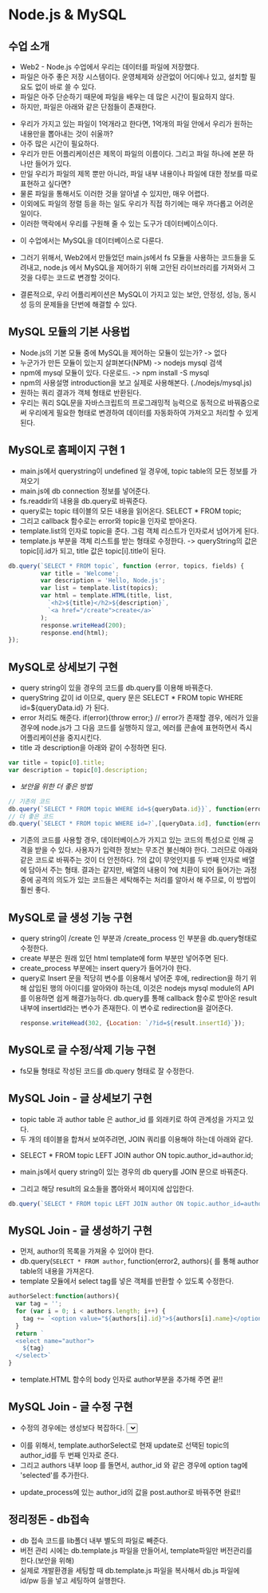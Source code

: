 # Node.js & MySQL

## 수업 소개
 - Web2 - Node.js 수업에서 우리는 데이터를 파일에 저장했다. 
 - 파일은 아주 좋은 저장 시스템이다. 운영체제와 상관없이 어디에나 있고, 설치할 필요도 없이 바로 쓸 수 있다.
 - 파일은 아주 단순하기 때문에 파일을 배우는 데 많은 시간이 필요하지 않다.
 - 하지만, 파일은 아래와 같은 단점들이 존재한다.
  + 우리가 가지고 있는 파일이 1억개라고 한다면, 1억개의 파일 안에서 우리가 원하는 내용만을 뽑아내는 것이 쉬울까?
  + 아주 많은 시간이 필요하다. 
  + 우리가 만든 어플리케이션은 제목이 파일의 이름이다. 그리고 파일 하나에 본문 하나만 들어가 있다.
  + 만일 우리가 파일의 제목 뿐만 아니라, 파일 내부 내용이나 파일에 대한 정보를 따로 표현하고 싶다면?
  + 물론 파일을 통해서도 이러한 것을 알아낼 수 있지만, 매우 어렵다.
  + 이외에도 파일의 정렬 등을 하는 일도 우리가 직접 하기에는 매우 까다롭고 어려운 일이다.
  + 이러한 맥락에서 우리를 구원해 줄 수 있는 도구가 데이터베이스이다.
 - 이 수업에서는 MySQL을 데이터베이스로 다룬다. 
  + 그러기 위해서, Web2에서 만들었던 main.js에서 fs 모듈을 사용하는 코드들을 도려내고, 
    node.js 에서 MySQL을 제어하기 위해 고안된 라이브러리를 가져와서 그것을 다루는 코드로 변경할 것이다.
 - 결론적으로, 우리 어플리케이션은 MySQL이 가지고 있는 보안, 안정성, 성능, 동시성 등의 문제들을 단번에 해결할 수 있다.

## MySQL 모듈의 기본 사용법
 - Node.js의 기본 모듈 중에 MySQL을 제어하는 모듈이 있는가? -> 없다
 - 누군가가 만든 모듈이 있는지 살펴본다(NPM) -> nodejs mysql 검색
 - npm에 mysql 모듈이 있다. 다운로드. -> npm install -S mysql 
 - npm의 사용설명 introduction을 보고 실제로 사용해본다. (./nodejs/mysql.js)
 - 원하는 쿼리 결과가 객체 형태로 반환된다.
 - 우리는 쿼리 SQL문을 자바스크립트의 프로그래밍적 능력으로 동적으로 바꿔줌으로써 우리에게 필요한 형태로 변경하여
   데이터를 자동화하여 가져오고 처리할 수 있게 된다. 

## MySQL로 홈페이지 구현 1
 - main.js에서 querystring이 undefined 일 경우에, topic table의 모든 정보를 가져오기
 - main.js에 db connection 정보를 넣어준다.
 - fs.readdir의 내용을 db.query로 바꿔준다.
 - query로는 topic 테이블의 모든 내용을 읽어온다. SELECT * FROM topic;
 - 그리고 callback 함수로는 error와 topic을 인자로 받아온다.
 - template.list의 인자로 topic을 준다. 그럼 객체 리스트가 인자로서 넘어가게 된다.
 - template.js 부분을 객체 리스트를 받는 형태로 수정한다. -> queryString의 값은 topic[i].id가 되고, title 값은 topic[i].title이 된다.
 ```js
 db.query(`SELECT * FROM topic`, function (error, topics, fields) {
          var title = 'Welcome';
          var description = 'Hello, Node.js';
          var list = template.list(topics);
          var html = template.HTML(title, list,
            `<h2>${title}</h2>${description}`,
            `<a href="/create">create</a>`
          );
          response.writeHead(200);
          response.end(html);
 });
 ```

## MySQL로 상세보기 구현
 - query string이 있을 경우의 코드를 db.query를 이용해 바꿔준다.
 - queryString 값이 id 이므로, query 문은 SELECT * FROM topic WHERE id=${queryData.id} 가 된다.
 - error 처리도 해준다. if(error){throw error;} // error가 존재할 경우, 에러가 있을 경우에 node.js가 그 다음 코드를 실행하지 않고, 에러를 콘솔에 표현하면서 즉시 어플리케이션을 중지시킨다. 
 - title 과 description을 아래와 같이 수정하면 된다.
 ```js
 var title = topic[0].title;
 var description = topic[0].description;
 ```
 - *보안을 위한 더 좋은 방법*
 ```js
 // 기존의 코드
 db.query(`SELECT * FROM topic WHERE id=${queryData.id}}`, function(error2, topic){
 // 더 좋은 코드
 db.query(`SELECT * FROM topic WHERE id=?`,[queryData.id], function(error2, topic){
 ```
 - 기존의 코드를 사용할 경우, 데이터베이스가 가지고 있는 코드의 특성으로 인해 공격을 받을 수 있다.
   사용자가 입력한 정보는 무조건 불신해야 한다. 그러므로 아래와 같은 코드로 바꿔주는 것이 더 안전하다.
   ?의 값이 무엇인지를 두 번째 인자로 배열에 담아서 주는 형태. 
   결과는 같지만, 배열의 내용이 ?에 치환이 되어 들어가는 과정 중에 공격의 의도가 있는 코드들은 세탁해주는 처리를 알아서 해 주므로, 이 방법이 훨씬 좋다.

## MySQL로 글 생성 기능 구현
 - query string이 /create 인 부분과 /create_process 인 부분을 db.query형태로 수정한다.
 - create 부분은 원래 있던 html template에 form 부분만 넣어주면 된다.
 - create_process 부분에는 insert query가 들어가야 한다.
 - query로 Insert 문을 적당히 변수를 이용해서 넣어준 후에, redirection을 하기 위해
   삽입된 행의 아이디를 알아와야 하는데, 이것은 nodejs mysql module의 API를 이용하면 쉽게 해결가능하다.
   db.query를 통해 callback 함수로 받아온 result 내부에 insertId라는 변수가 존재한다. 
   이 변수로 redirection을 걸어준다.
   ```js
   response.writeHead(302, {Location: `/?id=${result.insertId}`});
   ```

## MySQL로 글 수정/삭제 기능 구현
 - fs모듈 형태로 작성된 코드를 db.query 형태로 잘 수정한다.

## MySQL Join - 글 상세보기 구현
 - topic table 과 author table 은 author_id 를 외래키로 하여 관계성을 가지고 있다. 
 - 두 개의 테이블을 합쳐서 보여주려면, JOIN 쿼리를 이용해야 하는데 아래와 같다.
  + SELECT * FROM topic LEFT JOIN author ON topic.author_id=author.id;
 - main.js에서 query string이 있는 경우의 db query를 JOIN 문으로 바꿔준다. 
  + 그리고 해당 result의 요소들을 뽑아와서 페이지에 삽입한다.
  ```js
  db.query(`SELECT * FROM topic LEFT JOIN author ON topic.author_id=author.id WHERE topic.id=?`,[queryData.id], function(error2, topic){
  ```

## MySQL Join - 글 생성하기 구현
 - 먼저, author의 목록을 가져올 수 있어야 한다.
 - db.query(`SELECT * FROM author`, function(error2, authors){ 를 통해 author table의 내용을 가져온다.
 - template 모듈에서 select tag를 넣은 객체를 반환할 수 있도록 수정한다.
  ```js
  authorSelect:function(authors){
    var tag = '';
    for (var i = 0; i < authors.length; i++) {
      tag += `<option value="${authors[i].id}">${authors[i].name}</option>`;
    }
    return `
    <select name="author">
      ${tag}
    </select>`
  }
  ```
 - template.HTML 함수의 body 인자로 author부분을 추가해 주면 끝!!

## MySQL Join - 글 수정 구현
 - 수정의 경우에는 생성보다 복잡하다. <select> 내부에 현재 글의 저자명이 default로 설정되어야 함.
  + 이를 위해서, template.authorSelect로 현재 update로 선택된 topic의 author_id를 두 번째 인자로 준다.
  + 그리고 authors 내부 loop 를 돌면서, author_id 와 같은 경우에 option tag에 'selected'를 추가한다.
 - update_process에 있는 author_id의 값을 post.author로 바꿔주면 완료!!

## 정리정돈 - db접속
 - db 접속 코드를 lib폴더 내부 별도의 파일로 빼준다.
 - 버전 관리 시에는 db.template.js 파일을 만들어서, template파일만 버전관리를 한다.(보안을 위해)
 - 실제로 개발환경을 세팅할 때 db.template.js 파일을 복사해서 db.js 파일에 id/pw 등을 넣고 세팅하여 실행한다.


